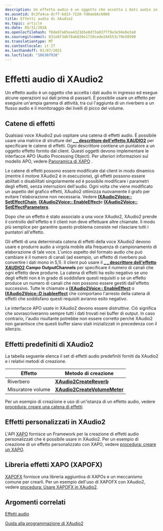 ```yaml
---
description: Un effetto audio è un oggetto che accetta i dati audio in ingresso ed esegue alcune operazioni sui dati prima di passarli. È possibile usare un effetto per eseguire un'ampia gamma di attività, tra cui l'aggiunta di un riverbero a un flusso audio e il monitoraggio dei livelli di picco del volume.
ms.assetid: 8c3fa4ca-dcff-bd23-7220-7d0aeb6c6068
title: Effetti audio di XAudio2
ms.topic: article
ms.date: 05/31/2018
ms.openlocfilehash: f8de87a65ea4321b5e8d73a837f79a3e56e8e3a0
ms.sourcegitcommit: 831e8f3db78ab820e1710cede244553c70e50500
ms.translationtype: MT
ms.contentlocale: it-IT
ms.lasthandoff: 01/07/2021
ms.locfileid: "106307938"
---
```

# <a name="xaudio2-audio-effects"></a>Effetti audio di XAudio2

Un effetto audio è un oggetto che accetta i dati audio in ingresso ed esegue alcune operazioni sui dati prima di passarli. È possibile usare un effetto per eseguire un'ampia gamma di attività, tra cui l'aggiunta di un riverbero a un flusso audio e il monitoraggio dei livelli di picco del volume.

## <a name="effect-chains"></a>Catene di effetti

Qualsiasi voce XAudio2 può ospitare una catena di effetti audio. È possibile usare una matrice di strutture del [**\_ \_ descrittore dell'effetto XAUDIO2**](/windows/desktop/api/xaudio2/ns-xaudio2-xaudio2_effect_descriptor) per specificare le catene di effetti. Ogni descrittore contiene un puntatore a un oggetto effetto fornito dal client. Questi oggetti devono implementare le interfacce APO (Audio Processing Object). Per ulteriori informazioni sul modello APO, vedere [Panoramica di XAPO](xapo-overview.md) .

Le catene di effetti possono essere modificate dal client in modo dinamico (mentre il motore XAudio2 è in esecuzione), gli effetti possono essere abilitati o disabilitati singolarmente ed è possibile modificare i parametri degli effetti, senza interruzioni dell'audio. Ogni volta che viene modificato un aspetto del grafico effetti, XAudio2 ottimizza nuovamente il grafo per evitare l'elaborazione non necessaria. Vedere [**IXAudio2Voice:: SetEffectChain**](/windows/win32/api/xaudio2/nf-xaudio2-ixaudio2voice-seteffectchain), [**IXAudio2Voice:: EnableEffect**](/windows/win32/api/xaudio2/nf-xaudio2-ixaudio2voice-enableeffect)e [**IXAudio2Voice:: SetEffectParameters**](/windows/win32/api/xaudio2/nf-xaudio2-ixaudio2voice-seteffectparameters).

Dopo che un effetto è stato associato a una voce XAudio2, XAudio2 prende il controllo dell'effetto e il client non deve effettuare altre chiamate. Il modo più semplice per garantire questo problema consiste nel rilasciare tutti i puntatori all'effetto.

Gli effetti di una determinata catena di effetti della voce XAudio2 devono usare e produrre audio a virgola mobile alla frequenza di campionamento di elaborazione di tale voce. L'unico aspetto del formato audio che può cambiare è il numero di canali (ad esempio, un effetto di riverbero può convertire i dati mono in 5,1). Il client può usare il [**\_ \_ descrittore dell'effetto XAUDIO2**](/windows/desktop/api/xaudio2/ns-xaudio2-xaudio2_effect_descriptor).**Campo OutputChannels** per specificare il numero di canali che ogni effetto deve produrre. La catena di effetti ha esito negativo se uno degli effetti non è in grado di soddisfare questi requisiti o se un effetto produce un numero di canali che non possono essere gestiti dall'effetto successivo. Tutte le chiamate a [**IXAudio2Voice:: EnableEffect**](/windows/win32/api/xaudio2/nf-xaudio2-ixaudio2voice-enableeffect) o [**IXAudio2Voice::D isableeffect**](/windows/win32/api/xaudio2/nf-xaudio2-ixaudio2voice-disableeffect) che comportano l'arresto della catena di effetti che soddisfano questi requisiti avranno esito negativo.

Le interfacce APO usate in XAudio2 devono essere *distruttive*. Ciò significa che sovrascriveranno sempre tutti i dati trovati nei buffer di output. In caso contrario, l'audio risultante potrebbe non essere corretto perché XAudio2 non garantisce che questi buffer siano stati inizializzati in precedenza con il silenzio.

## <a name="xaudio2-built-in-effects"></a>Effetti predefiniti di XAudio2

La tabella seguente elenca il set di effetti audio predefiniti forniti da XAudio2 e i relativi metodi di creazione. 

| Effetto       | Metodo di creazione                                              |
|--------------|--------------------------------------------------------------|
| Riverbero       | [**XAudio2CreateReverb**](/windows/desktop/api/xaudio2fx/nf-xaudio2fx-xaudio2createreverb)           |
| Misuratore volume | [**XAudio2CreateVolumeMeter**](/windows/desktop/api/xaudio2fx/nf-xaudio2fx-xaudio2createvolumemeter) |



 

Per un esempio di creazione e uso di un'istanza di un effetto audio, vedere [procedura: creare una catena di effetti](how-to--create-an-effect-chain.md).

## <a name="custom-effects-in-xaudio2"></a>Effetti personalizzati in XAudio2

L'API [XAPO](xapo-overview.md) fornisce un Framework per la creazione di effetti audio personalizzati che è possibile usare in XAudio2. Per un esempio di creazione di un effetto personalizzato con XAPO, vedere [procedura: creare un XAPO](how-to--create-an-xapo.md).

## <a name="xapo-effect-library-xapofx"></a>Libreria effetti XAPO (XAPOFX)

[XAPOFX](xapofx-overview.md) fornisce una libreria aggiuntiva di XAPOs e un meccanismo comune per crearli. Per un esempio dell'uso di XAPOFX con XAudio2, vedere [procedura: Usare XAPOFX in XAudio2](how-to--use-xapofx-in-xaudio2.md).

## <a name="related-topics"></a>Argomenti correlati

<dl> <dt>

[Effetti audio](audio-effects.md)
</dt> <dt>

[Guida alla programmazione di XAudio2](programming-guide.md)
</dt> </dl>

 

 
